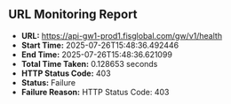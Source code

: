 ## URL Monitoring Report

- **URL:** https://api-gw1-prod1.fisglobal.com/gw/v1/health
- **Start Time:** 2025-07-26T15:48:36.492446
- **End Time:** 2025-07-26T15:48:36.621099
- **Total Time Taken:** 0.128653 seconds
- **HTTP Status Code:** 403
- **Status:** Failure
- **Failure Reason:** HTTP Status Code: 403
